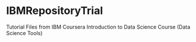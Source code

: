 # IBMRepositoryTrial
Tutorial Files from IBM Coursera Introduction to Data Science Course (Data Science Tools) 

